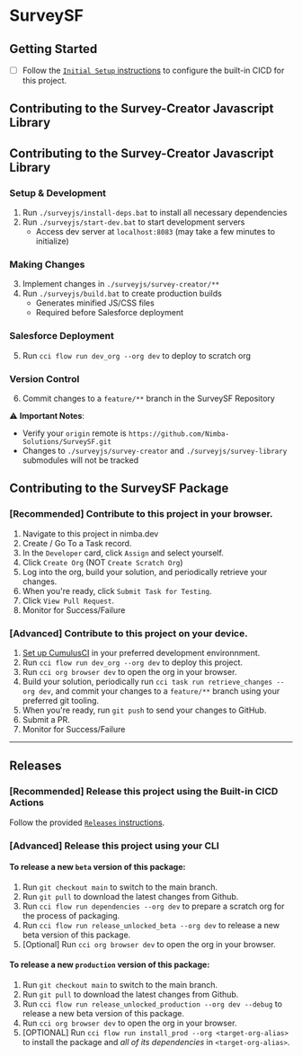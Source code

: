 # SurveySF

## Getting Started

- [ ] Follow the [`Initial Setup` instructions](.github/workflows/README.md#initial-setup) to configure the built-in CICD for this project.

## Contributing to the Survey-Creator Javascript Library

## Contributing to the Survey-Creator Javascript Library

### Setup & Development
1. Run `./surveyjs/install-deps.bat` to install all necessary dependencies
2. Run `./surveyjs/start-dev.bat` to start development servers
   - Access dev server at `localhost:8083` (may take a few minutes to initialize)

### Making Changes
3. Implement changes in `./surveyjs/survey-creator/**`
4. Run `./surveyjs/build.bat` to create production builds
   - Generates minified JS/CSS files
   - Required before Salesforce deployment

### Salesforce Deployment
5. Run `cci flow run dev_org --org dev` to deploy to scratch org

### Version Control
6. Commit changes to a `feature/**` branch in the SurveySF Repository

⚠️ **Important Notes**:
- Verify your `origin` remote is `https://github.com/Nimba-Solutions/SurveySF.git`
- Changes to `./surveyjs/survey-creator` and `./surveyjs/survey-library` submodules will not be tracked


## Contributing to the SurveySF Package

### [Recommended] Contribute to this project in your browser. 

1. Navigate to this project in nimba.dev
2. Create / Go To a Task record.
3. In the `Developer` card, click `Assign` and select yourself.
4. Click `Create Org` (NOT `Create Scratch Org`)
5. Log into the org, build your solution, and periodically retrieve your changes.
6. When you're ready, click `Submit Task for Testing`.
7. Click `View Pull Request`.
8. Monitor for Success/Failure

### [Advanced] Contribute to this project on your device. 

1. [Set up CumulusCI](https://cumulusci.readthedocs.io/en/latest/tutorial.html) in your preferred development environnment.
2. Run `cci flow run dev_org --org dev` to deploy this project.
3. Run `cci org browser dev` to open the org in your browser.
4. Build your solution, periodically run `cci task run retrieve_changes --org dev`, and commit your changes to a `feature/**` branch using your preferred git tooling.
7. When you're ready, run `git push` to send your changes to GitHub.
8. Submit a PR.
9. Monitor for Success/Failure

----

## Releases

### [Recommended] Release this project using the Built-in CICD Actions

Follow the provided [`Releases` instructions](.github/workflows/README.md#releases).

### [Advanced] Release this project using your CLI

#### To release a new `beta` version of this package:

1. Run `git checkout main` to switch to the main branch.
2. Run `git pull` to download the latest changes from Github.
3. Run `cci flow run dependencies --org dev` to prepare a scratch org for the process of packaging.
4. Run `cci flow run release_unlocked_beta --org dev` to release a new beta version of this package.
5. [Optional] Run `cci org browser dev` to open the org in your browser.

#### To release a new `production` version of this package:

1. Run `git checkout main` to switch to the main branch.
2. Run `git pull` to download the latest changes from Github.
3. Run `cci flow run release_unlocked_production --org dev --debug` to release a new beta version of this package.
4. Run `cci org browser dev` to open the org in your browser.
5. [OPTIONAL] Run `cci flow run install_prod --org <target-org-alias>` to install the package and _all of its dependencies_ in `<target-org-alias>`.

